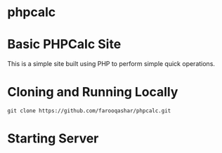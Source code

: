 # phpcalc


# Basic PHPCalc Site

This is a simple site built using PHP to perform simple quick operations.

# Cloning and Running Locally 

```
git clone https://github.com/farooqashar/phpcalc.git
```

# Starting Server

